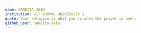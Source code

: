 ```yaml
---
name: NANDITA JAIN
institution: VIT BHOPAL UNIVERSITY 🚩
quote: Your religion is what you do when the prayer is over.
github_user: nandita-jain
---
```

